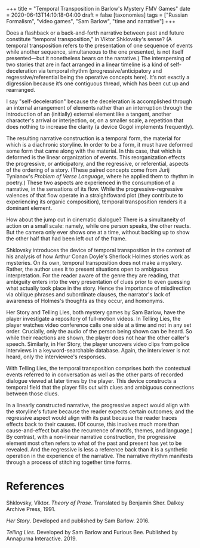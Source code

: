+++
title = "Temporal Transposition in Barlow's Mystery FMV Games"
date = 2020-06-13T14:10:18-04:00
draft = false
[taxonomies]
tags = ["Russian Formalism", "video games", "Sam Barlow", "time and narrative"]
+++

Does a flashback or a back-and-forth narrative between past and future constitute “temporal transposition,” in Viktor Shklovsky's sense?
(A temporal transposition refers to the presentation of one sequence of events while another sequence, simultaneous to the one presented, is not itself presented—but it nonetheless bears on the narrative.)
The interspersing of two stories that are in fact arranged in a linear timeline is a kind of self-deceleration via temporal rhythm (progressive/anticipatory and regressive/referential being the operative concepts here).
It’s not exactly a digression because it’s one contiguous thread, which has been cut up and rearranged.

I say "self-deceleration" because the deceleration is accomplished through an internal arrangement of elements rather than an interruption through the introduction of an (initially) external element like a tangent, another character's arrival or interjection, or, on a smaller scale, a repetition that does nothing to increase the clarity (a device Gogol implements frequently).

The resulting narrative construction is a temporal form, the material for which is a diachronic storyline. In order to be a form, it must have deformed some form that came along with the material.
In this case, that which is deformed is the linear organization of events.
This reorganization effects the progressive, or anticipatory, and the regressive, or referential, aspects of the ordering of a story.
(These paired concepts come from Jurij Tynianov's _Problem of Verse Language_, where he applied them to rhythm in poetry.)
These two aspects are experienced in the consumption of a narrative, in the sensations of its flow.
While the progressive-regressive valences of that flow operate in a straightfoward plot (they contribute to experiencing its organic composition), temporal transposition renders it a dominant element.

How about the jump cut in cinematic dialogue?
There is a simultaneity of action on a small scale: namely, while one person speaks, the other reacts.
But the camera only ever shows one at a time, without backing up to show the other half that had been left out of the frame.

Shklovsky introduces the device of temporal transposition in the context of his analysis of how Arthur Conan Doyle's Sherlock Holmes stories work as mysteries.
On its own, temporal transposition does not make a mystery.
Rather, the author uses it to present situations open to ambiguous interpretation.
For the reader aware of the genre they are reading, that ambiguity enters into the very presentation of clues prior to even guessing what actually took place in the story.
Hence the importance of misdirection via oblique phrases and subordinate clauses, the narrator's lack of awareness of Holmes's thoughts as they occur, and homonyms.

Her Story and Telling Lies, both mystery games by Sam Barlow, have the player investigate a repository of full-motion videos.
In Telling Lies, the player watches video conference calls one side at a time and not in any set order.
Crucially, only the audio of the person being shown can be heard.
So while their reactions are shown, the player does not hear the other caller's speech.
Similarly, in Her Story, the player uncovers video clips from police interviews in a keyword-searchable database.
Again, the interviewer is not heard, only the interviewee's responses.

With Telling Lies, the temporal transposition comprises both the contextual events referred to in conversation as well as the other parts of recorded dialogue viewed at later times by the player.
This device constructs a temporal field that the player fills out with clues and ambiguous connections between those clues.

In a linearly constructed narrative, the progressive aspect would align with the storyline's future because the reader expects certain outcomes; and the regressive aspect would align with its past because the reader traces effects back to their causes.
(Of course, this involves much more than cause-and-effect but also the recurrence of motifs, themes, and language.)
By contrast, with a non-linear narrative construction, the progressive element most often refers to what of the past and present has yet to be revealed.
And the regressive is less a reference back than it is a synthetic operation in the experience of the narrative.
The narrative rhythm manifests through a process of stitching together time forms.

# References

Shklovsky, Viktor. _Theory of Prose_. Translated by Benjamin Sher. Dalkey Archive Press, 1991.

_Her Story_. Developed and published by Sam Barlow. 2016.

_Telling Lies_. Developed by Sam Barlow and Furious Bee. Published by Annapurna Interactive. 2019.
